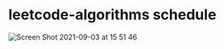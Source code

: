 # leetcode-algorithms schedule
![Screen Shot 2021-09-03 at 15 51 46](https://user-images.githubusercontent.com/78831085/132059029-8f22c2d6-5f79-43e9-a790-e306d86136f1.png)
